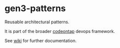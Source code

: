 # gen3-patterns
Reusable architectural patterns.

It is part of the broader [codeontap](http://codeontap.io) devops framework.

See [wiki](https://github.com/codeontap/gen3-patterns/wiki) for further documentation.
